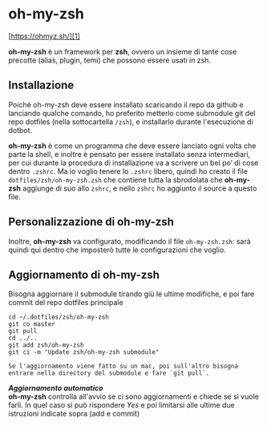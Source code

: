# oh-my-zsh
[https://ohmyz.sh/][1]

**oh-my-zsh** è un framework per **zsh**, ovvero un insieme di tante cose precotte (alias, plugin, temi) che possono essere usati in zsh.

## Installazione
Poiché oh-my-zsh deve essere installato scaricando il repo da github e lanciando qualche comando, ho preferito metterlo come submodule git del repo dotfiles (nella sottocartella `/zsh`), e installarlo durante l'esecuzione di dotbot.

**oh-my-zsh** è come un programma che deve essere lanciato ogni volta che parte la shell, e inoltre è pensato per essere installato senza intermediari, per cui durante la procedura di installazione va a scrivere un bel po’ di cose dentro `.zshrc`.
Ma io voglio tenere lo `.zshrc` libero, quindi ho creato il file `dotfiles/zsh/oh-my-zsh.zsh` che contiene tutta la sbrodolata che **oh-my-zsh** aggiunge di suo allo `zshrc`, e nello `zshrc` ho aggiunto il source a questo file.

## Personalizzazione di oh-my-zsh
Inoltre, **oh-my-zsh** va configurato, modificando il file `oh-my-zsh.zsh`: sarà quindi qui dentro che imposterò tutte le configurazioni che voglio.

## Aggiornamento di oh-my-zsh
Bisogna aggiornare il submodule tirando giù le ultime modifiche, e poi fare commit del repo dotfiles principale

	cd ~/.dotfiles/zsh/oh-my-zsh
	git co master
	git pull
	cd ../..
	git add zsh/oh-my-zsh
	git ci -m "Update zsh/oh-my-zsh submodule"

	Se l'aggiornamento viene fatto su un mac, poi sull'altro bisogna entrare nella directory del submodule e fare `git pull`.

_**Aggiornamento automatico**_  
**oh-my-zsh** controlla all'avvio se ci sono aggiornamenti e chiede se si vuole farli. In quel caso si può rispondere _Yes_ e poi limitarsi alle ultime due istruzioni indicate sopra (add e commit)

[1]:	https://ohmyz.sh/
